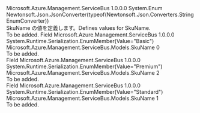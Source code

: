 <Type Name="SkuName" FullName="Microsoft.Azure.Management.ServiceBus.Models.SkuName">
  <TypeSignature Language="C#" Value="public enum SkuName" />
  <TypeSignature Language="ILAsm" Value=".class public auto ansi sealed SkuName extends System.Enum" />
  <TypeSignature Language="DocId" Value="T:Microsoft.Azure.Management.ServiceBus.Models.SkuName" />
  <TypeSignature Language="VB.NET" Value="Public Enum SkuName" />
  <TypeSignature Language="F#" Value="type SkuName = " />
  <AssemblyInfo>
    <AssemblyName>Microsoft.Azure.Management.ServiceBus</AssemblyName>
    <AssemblyVersion>1.0.0.0</AssemblyVersion>
  </AssemblyInfo>
  <Base>
    <BaseTypeName>System.Enum</BaseTypeName>
  </Base>
  <Attributes>
    <Attribute>
      <AttributeName>Newtonsoft.Json.JsonConverter(typeof(Newtonsoft.Json.Converters.StringEnumConverter))</AttributeName>
    </Attribute>
  </Attributes>
  <Docs>
    <summary>
            <span data-ttu-id="64eb6-101">SkuName の値を定義します。</span><span class="sxs-lookup"><span data-stu-id="64eb6-101">Defines values for SkuName.</span></span>
            </summary>
    <remarks>To be added.</remarks>
  </Docs>
  <Members>
    <Member MemberName="Basic">
      <MemberSignature Language="C#" Value="Basic" />
      <MemberSignature Language="ILAsm" Value=".field public static literal valuetype Microsoft.Azure.Management.ServiceBus.Models.SkuName Basic = int32(0)" />
      <MemberSignature Language="DocId" Value="F:Microsoft.Azure.Management.ServiceBus.Models.SkuName.Basic" />
      <MemberSignature Language="VB.NET" Value="Basic" />
      <MemberSignature Language="F#" Value="Basic = 0" Usage="Microsoft.Azure.Management.ServiceBus.Models.SkuName.Basic" />
      <MemberType>Field</MemberType>
      <AssemblyInfo>
        <AssemblyName>Microsoft.Azure.Management.ServiceBus</AssemblyName>
        <AssemblyVersion>1.0.0.0</AssemblyVersion>
      </AssemblyInfo>
      <Attributes>
        <Attribute>
          <AttributeName>System.Runtime.Serialization.EnumMember(Value="Basic")</AttributeName>
        </Attribute>
      </Attributes>
      <ReturnValue>
        <ReturnType>Microsoft.Azure.Management.ServiceBus.Models.SkuName</ReturnType>
      </ReturnValue>
      <MemberValue>0</MemberValue>
      <Docs>
        <summary>To be added.</summary>
      </Docs>
    </Member>
    <Member MemberName="Premium">
      <MemberSignature Language="C#" Value="Premium" />
      <MemberSignature Language="ILAsm" Value=".field public static literal valuetype Microsoft.Azure.Management.ServiceBus.Models.SkuName Premium = int32(2)" />
      <MemberSignature Language="DocId" Value="F:Microsoft.Azure.Management.ServiceBus.Models.SkuName.Premium" />
      <MemberSignature Language="VB.NET" Value="Premium" />
      <MemberSignature Language="F#" Value="Premium = 2" Usage="Microsoft.Azure.Management.ServiceBus.Models.SkuName.Premium" />
      <MemberType>Field</MemberType>
      <AssemblyInfo>
        <AssemblyName>Microsoft.Azure.Management.ServiceBus</AssemblyName>
        <AssemblyVersion>1.0.0.0</AssemblyVersion>
      </AssemblyInfo>
      <Attributes>
        <Attribute>
          <AttributeName>System.Runtime.Serialization.EnumMember(Value="Premium")</AttributeName>
        </Attribute>
      </Attributes>
      <ReturnValue>
        <ReturnType>Microsoft.Azure.Management.ServiceBus.Models.SkuName</ReturnType>
      </ReturnValue>
      <MemberValue>2</MemberValue>
      <Docs>
        <summary>To be added.</summary>
      </Docs>
    </Member>
    <Member MemberName="Standard">
      <MemberSignature Language="C#" Value="Standard" />
      <MemberSignature Language="ILAsm" Value=".field public static literal valuetype Microsoft.Azure.Management.ServiceBus.Models.SkuName Standard = int32(1)" />
      <MemberSignature Language="DocId" Value="F:Microsoft.Azure.Management.ServiceBus.Models.SkuName.Standard" />
      <MemberSignature Language="VB.NET" Value="Standard" />
      <MemberSignature Language="F#" Value="Standard = 1" Usage="Microsoft.Azure.Management.ServiceBus.Models.SkuName.Standard" />
      <MemberType>Field</MemberType>
      <AssemblyInfo>
        <AssemblyName>Microsoft.Azure.Management.ServiceBus</AssemblyName>
        <AssemblyVersion>1.0.0.0</AssemblyVersion>
      </AssemblyInfo>
      <Attributes>
        <Attribute>
          <AttributeName>System.Runtime.Serialization.EnumMember(Value="Standard")</AttributeName>
        </Attribute>
      </Attributes>
      <ReturnValue>
        <ReturnType>Microsoft.Azure.Management.ServiceBus.Models.SkuName</ReturnType>
      </ReturnValue>
      <MemberValue>1</MemberValue>
      <Docs>
        <summary>To be added.</summary>
      </Docs>
    </Member>
  </Members>
</Type>